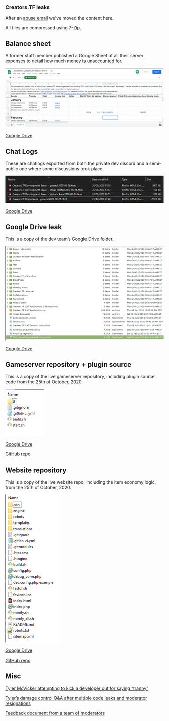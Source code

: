 ### Creators.TF leaks

After an [abuse email](https://github.com/CreatorTF/creatortf/blob/main/abuseemail-02-02-20.md) we've moved the content here.

All files are compressed using 7-Zip.


## Balance sheet

A former staff member published a Google Sheet of all their server expenses to detail how much money is unaccounted for.

![balance sheet](https://raw.githubusercontent.com/CreatorTF/creatortf/main/balancesheet.png)

[Google Drive](https://docs.google.com/spreadsheets/d/1aOcI5jc98owqWjX3pxaRL5HZtC2EusTCw4xFOoUYUT4/view)

## Chat Logs

These are chatlogs exported from both the private dev discord and a semi-public one where some discussions took place.

![chat logs](https://raw.githubusercontent.com/CreatorTF/creatortf/main/chatlogs.png)

[Google Drive](https://drive.google.com/file/d/1Iwi13HTZufSBi6vrfBTIhLGkXqoXBtSf/view)


## Google Drive leak

This is a copy of the dev team’s Google Drive folder.

![gdrive](https://raw.githubusercontent.com/CreatorTF/creatortf/main/gdrive.png)

[Google Drive](https://drive.google.com/file/d/1cobZmHkGc8RTE0h8FmucfasivD4tiHmI/view)


## Gameserver repository + plugin source

This is a copy of the live gameserver repository, including plugin source code from the 25th of October, 2020.

![gameserver](https://raw.githubusercontent.com/CreatorTF/creatortf/main/gameserver.png)

[Google Drive](https://drive.google.com/file/d/1F-HvE4RZ755CcJFVn6I-KRPiDIjQJyWh/view)

[GitHub repo](https://github.com/CreatorTF/creators.tf-gameservers)

## Website repository

This is a copy of the live website repo, including the item economy logic, from the 25th of October, 2020.

![website](https://raw.githubusercontent.com/CreatorTF/creatortf/main/website.png)

[Google Drive](https://drive.google.com/file/d/1gMZmKdbm2MEd125xzvHpWqt97uhvH1MH/view)

[GitHub repo](https://archive.is/o/q7V3M/https://github.com/CreatorTF/creators.tf-website)

## Misc

[Tyler McVicker attempting to kick a developer out for saying “tranny”](https://vocaroo.com/1fgxGHcxbqX)

[Tyler’s damage control Q&A after multiple code leaks and moderator resignations](https://vocaroo.com/1JosFvTyq7ZH)

[Feedback document from a team of moderators](https://docs.google.com/document/d/15ZRCcS06uw5YsZ7gySPPYqwxl1F9112Ya0Q4OInmWCc/edit)

